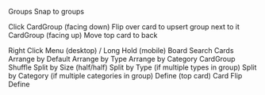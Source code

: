 Groups
  Snap to groups

Click
  CardGroup (facing down)
    Flip over card to upsert group next to it
  CardGroup (facing up)
    Move top card to back

Right Click Menu (desktop) / Long Hold (mobile)
  Board
    Search Cards
    Arrange by Default
    Arrange by Type
    Arrange by Category
  CardGroup
    Shuffle
    Split by Size (half/half)
    Split by Type (if multiple types in group)
    Split by Category (if multiple categories in group)
    Define (top card)
  Card
    Flip
    Define
